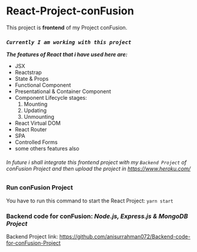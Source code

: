 # React-Project-conFusion
This project is **frontend** of my Project conFusion.

### ***`Currently I am working with this project`*** ###

***The features of React that i have used here are:***
- JSX
- Reactstrap
- State & Props
- Functional Component
- Presentational & Container Component
- Component Lifecycle stages:
  1. Mounting
  2. Updating
  3. Unmounting
- React Virtual DOM
- React Router
- SPA
- Controlled Forms
- some others features also

###### In future i shall integrate this frontend project with my `Backend Project` of conFusion Project and then upload the project in https://www.heroku.com/ ######

### Run conFusion Project
You have to run this command to start the React Project: `yarn start`

### Backend code for conFusion: ***Node.js, Express.js & MongoDB Project***
Backend Project link: https://github.com/anisurrahman072/Backend-code-for-conFusion-Project
